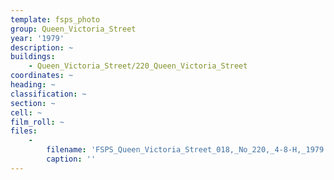 ```yaml
---
template: fsps_photo
group: Queen_Victoria_Street
year: '1979'
description: ~
buildings:
    - Queen_Victoria_Street/220_Queen_Victoria_Street
coordinates: ~
heading: ~
classification: ~
section: ~
cell: ~
film_roll: ~
files:
    -
        filename: 'FSPS_Queen_Victoria_Street_018,_No_220,_4-8-H,_1979.png'
        caption: ''
---
```

